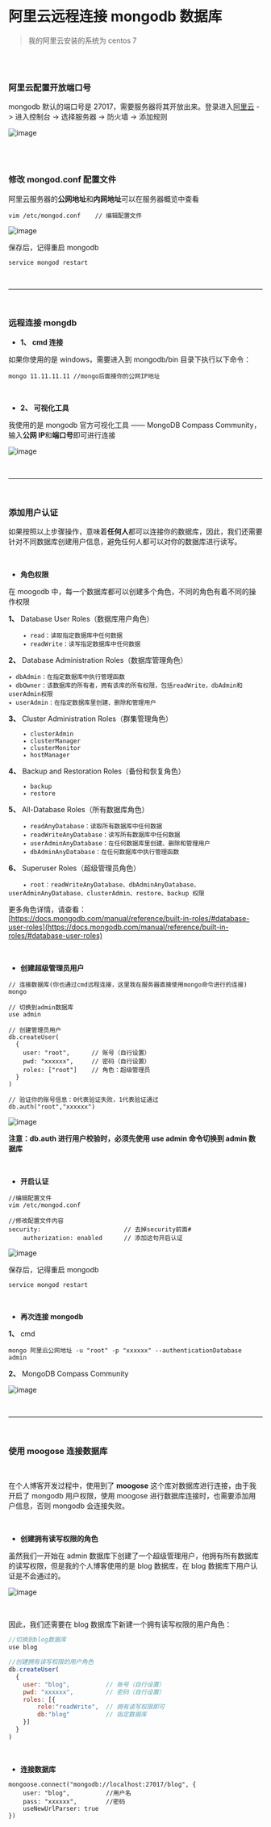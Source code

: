 # 阿里云远程连接 mongodb 数据库

> 我的阿里云安装的系统为 centos 7

</br>
</br>

### 阿里云配置开放端口号

mongodb 默认的端口号是 27017，需要服务器将其开放出来。登录进入[阿里云](https://cn.aliyun.com/) -> 进入控制台 -> 选择服务器 -> 防火墙 -> 添加规则

![image](./img/port.png)

</br>
</br>

### 修改 mongod.conf 配置文件

阿里云服务器的**公网地址**和**内网地址**可以在服务器概览中查看

```
vim /etc/mongod.conf    // 编辑配置文件
```

![image](./img/conf.png)

保存后，记得重启 mongodb

```
service mongod restart
```

</br>

---

</br>

### 远程连接 mongdb

- **1、 cmd 连接**

如果你使用的是 windows，需要进入到 mongodb/bin 目录下执行以下命令：

```
mongo 11.11.11.11 //mongo后面接你的公网IP地址
```

</br>

- **2、 可视化工具**

我使用的是 mongodb 官方可视化工具 —— MongoDB Compass Community，输入**公网 IP**和**端口号**即可进行连接

![image](./img/connect.png)

</br>

---

</br>

### 添加用户认证

如果按照以上步骤操作，意味着**任何人**都可以连接你的数据库，因此，我们还需要针对不同数据库创建用户信息，避免任何人都可以对你的数据库进行读写。

</br>

- **角色权限**

在 moogodb 中，每一个数据库都可以创建多个角色，不同的角色有着不同的操作权限

**1、** Database User Roles（数据库用户角色）

```
    ✦ read：读取指定数据库中任何数据
    ✦ readWrite：读写指定数据库中任何数据
```

**2、** Database Administration Roles（数据库管理角色）

```
✦ dbAdmin：在指定数据库中执行管理函数
✦ dbOwner：该数据库的所有者，拥有该库的所有权限，包括readWrite，dbAdmin和userAdmin权限
✦ userAdmin：在指定数据库里创建、删除和管理用户
```

**3、** Cluster Administration Roles（群集管理角色）

```
    ✦ clusterAdmin
    ✦ clusterManager
    ✦ clusterMonitor
    ✦ hostManager
```

**4、** Backup and Restoration Roles（备份和恢复角色）

```
    ✦ backup
    ✦ restore
```

**5、** All-Database Roles（所有数据库角色）

```
    ✦ readAnyDatabase：读取所有数据库中任何数据
    ✦ readWriteAnyDatabase：读写所有数据库中任何数据
    ✦ userAdminAnyDatabase：在任何数据库里创建、删除和管理用户
    ✦ dbAdminAnyDatabase：在任何数据库中执行管理函数
```

**6、** Superuser Roles（超级管理员角色）

```
    ✦ root：readWriteAnyDatabase、dbAdminAnyDatabase、userAdminAnyDatabase、clusterAdmin、restore、backup 权限
```

更多角色详情，请查看： [https://docs.mongodb.com/manual/reference/built-in-roles/#database-user-roles](https://docs.mongodb.com/manual/reference/built-in-roles/#database-user-roles)

</br>

- **创建超级管理员用户**

```
// 连接数据库(你也通过cmd远程连接，这里我在服务器直接使用mongo命令进行的连接)
mongo

// 切换到admin数据库
use admin

// 创建管理员用户
db.createUser(
  {
    user: "root",      // 账号（自行设置）
    pwd: "xxxxxx",     // 密码（自行设置）
    roles: ["root"]    // 角色：超级管理员
  }
)

// 验证你的账号信息：0代表验证失败，1代表验证通过
db.auth("root","xxxxxx")
```

![image](./img/superman.png)

**注意：db.auth 进行用户校验时，必须先使用 use admin 命令切换到 admin 数据库**

</br>

- **开启认证**

```
//编辑配置文件
vim /etc/mongod.conf

//修改配置文件内容
security:                       // 去掉security前面#
    authorization: enabled      // 添加这句开启认证
```

![image](./img/superman-conf.png)

保存后，记得重启 mongodb

```
service mongod restart
```

</br>

- **再次连接 mongodb**

**1、** cmd

```
mongo 阿里云公网地址 -u "root" -p "xxxxxx" --authenticationDatabase admin
```

**2、** MongoDB Compass Community

![image](./img/connect-auth.png)

</br>

---

</br>

### 使用 moogose 连接数据库

</br>

在个人博客开发过程中，使用到了 **moogose** 这个库对数据库进行连接，由于我开启了 mongodb 用户权限，使用 moogose 进行数据库连接时，也需要添加用户信息，否则 mongodb 会连接失败。

</br>

- **创建拥有读写权限的角色**

虽然我们一开始在 admin 数据库下创建了一个超级管理用户，他拥有所有数据库的读写权限，但是我的个人博客使用的是 blog 数据库，在 blog 数据库下用户认证是不会通过的。

![image](./img/writeReadLimit.png)

</br>

因此，我们还需要在 blog 数据库下新建一个拥有读写权限的用户角色：

```javascript
//切换到blog数据库
use blog

//创建拥有读写权限的用户角色
db.createUser(
  {
    user: "blog",          // 账号（自行设置）
    pwd: "xxxxxx",         // 密码（自行设置）
    roles: [{
		role:"readWrite",  // 拥有读写权限即可
		db:"blog"          // 指定数据库
	}]
  }
)
```

</br>

- **连接数据库**

```javascrit
mongoose.connect("mongodb://localhost:27017/blog", {
    user: "blog",          //用户名
    pass: "xxxxxx",        //密码
    useNewUrlParser: true
})
```
